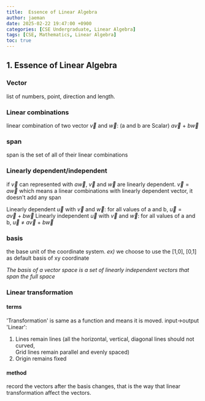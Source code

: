 ```yaml
---
title:  Essence of Linear Algebra
author: jaeman
date: 2025-02-22 19:47:00 +0900
categories: [CSE Undergraduate, Linear Algebra]
tags: [CSE, Mathematics, Linear Algebra]
toc: true
---
```


## 1. Essence of Linear Algebra
### Vector
list of numbers, point, direction and length.
### Linear combinations
linear combination of two vector $\vec v$ and $\vec w$: (a and b are Scalar) $a\vec v\ +\ b\vec w$
### span
span is the set of all of their linear combinations
### Linearly dependent/independent
if ${\vec v}$ can represented with ${a\vec w}$, ${\vec v}$ and ${\vec w}$ are linearly dependent. ${\vec v}=a\vec w$
which means a linear combinations with linearly dependent vector, it doesn't add any span

Linearly dependent $\vec u$ with $\vec v$ and $\vec w$:
for all values of a and b, $\vec u=a\vec v\ +\ b\vec w$
Linearly independent $\vec u$ with $\vec v$ and $\vec w$:
for all values of a and b, ${\vec u\ \not=\ a\vec v\ +\ b\vec w}$
### basis
the base unit of the coordinate system.
*ex)* we choose to use the \[1,0], \[0,1] as default basis of xy coordinate

*The basis of a vector space is a set of linearly independent vectors that span the full space*
### Linear transformation
#### terms
'Transformation' is same as a function and means it is moved. input->output
'Linear':
1. Lines remain lines
	(all the horizontal, vertical, diagonal lines should not curved, \
	Grid lines remain parallel and evenly spaced)
2. Origin remains fixed
#### method
record the vectors after the basis changes, that is the way that linear transformation affect the vectors.

